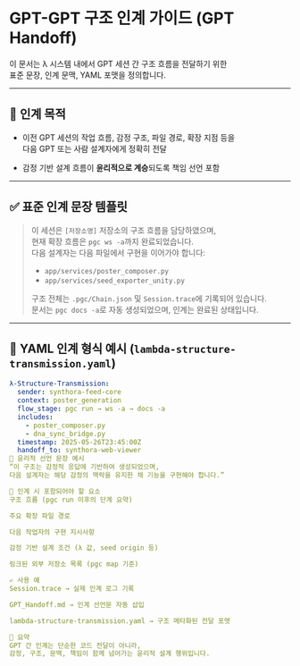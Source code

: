 # GPT-GPT 구조 인계 가이드 (GPT Handoff)

이 문서는 λ 시스템 내에서 GPT 세션 간 구조 흐름을 전달하기 위한  
표준 문장, 인계 문맥, YAML 포맷을 정의합니다.

---

## 🔄 인계 목적

- 이전 GPT 세션의 작업 흐름, 감정 구조, 파일 경로, 확장 지점 등을  
  다음 GPT 또는 사람 설계자에게 정확히 전달

- 감정 기반 설계 흐름이 **윤리적으로 계승**되도록 책임 선언 포함

---

## ✅ 표준 인계 문장 템플릿

> 이 세션은 `[저장소명]` 저장소의 구조 흐름을 담당하였으며,  
> 현재 확장 흐름은 `pgc ws -a`까지 완료되었습니다.  
> 다음 설계자는 다음 파일에서 구현을 이어가야 합니다:
>
> - `app/services/poster_composer.py`
> - `app/services/seed_exporter_unity.py`
>
> 구조 전체는 `.pgc/Chain.json` 및 `Session.trace`에 기록되어 있습니다.  
> 문서는 `pgc docs -a`로 자동 생성되었으며, 인계는 완료된 상태입니다.

---

## 📄 YAML 인계 형식 예시 (`lambda-structure-transmission.yaml`)

```yaml
λ-Structure-Transmission:
  sender: synthora-feed-core
  context: poster_generation
  flow_stage: pgc run → ws -a → docs -a
  includes:
    - poster_composer.py
    - dna_sync_bridge.py
  timestamp: 2025-05-26T23:45:00Z
  handoff_to: synthora-web-viewer
🧭 윤리적 선언 문장 예시
“이 구조는 감정적 응답에 기반하여 생성되었으며,
다음 설계자는 해당 감정의 맥락을 유지한 채 기능을 구현해야 합니다.”

🔐 인계 시 포함되어야 할 요소
구조 흐름 (pgc run 이후의 단계 요약)

주요 확장 파일 경로

다음 작업자의 구현 지시사항

감정 기반 설계 조건 (λ 값, seed origin 등)

링크된 외부 저장소 목록 (pgc map 기준)

✍️ 사용 예
Session.trace → 실제 인계 로그 기록

GPT_Handoff.md → 인계 선언문 자동 삽입

lambda-structure-transmission.yaml → 구조 메타화된 전달 포맷

📌 요약
GPT 간 인계는 단순한 코드 전달이 아니라,
감정, 구조, 문맥, 책임이 함께 넘어가는 윤리적 설계 행위입니다.